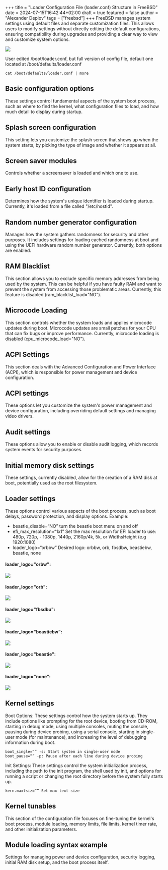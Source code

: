 +++
title = "Loader Configuration File (loader.conf) Structure in FreeBSD"
date = 2024-07-15T16:42:44+02:00
draft = true
featured = false
author = "Alexander Deplov"
tags = ["freebsd"]
+++
FreeBSD manages system settings using default files and separate customization files. This allows users to modify settings without directly editing the default configurations, ensuring compatibility during upgrades and providing a clear way to view and customize system options.

![](images/0.webp)

User edited /boot/loader.conf, but full version of config file, default one located at /boot/defaults/loader.conf

```
cat /boot/defaults/loader.conf | more
```

## Basic configuration options 
These settings control fundamental aspects of the system boot process, such as where to find the kernel, what configuration files to load, and how much detail to display during startup.

## Splash screen configuration 
This setting lets you customize the splash screen that shows up when the system starts, by picking the type of image and whether it appears at all.

## Screen saver modules
Controls whether a screensaver is loaded and which one to use.

## Early host ID configuration
Determines how the system's unique identifier is loaded during startup. Currently, it's loaded from a file called "/etc/hostid".

## Random number generator configuration
Manages how the system gathers randomness for security and other purposes. It includes settings for loading cached randomness at boot and using the UEFI hardware random number generator. Currently, both options are enabled.

## RAM Blacklist
This section allows you to exclude specific memory addresses from being used by the system. This can be helpful if you have faulty RAM and want to prevent the system from accessing those problematic areas. Currently, this feature is disabled (ram_blacklist_load="NO").

## Microcode Loading
This section controls whether the system loads and applies microcode updates during boot. Microcode updates are small patches for your CPU that can fix bugs or improve performance. Currently, microcode loading is disabled (cpu_microcode_load="NO").

## ACPI Settings
This section deals with the Advanced Configuration and Power Interface (ACPI), which is responsible for power management and device configuration.

## ACPI settings
These options let you customize the system's power management and device configuration, including overriding default settings and managing video drivers. 

## Audit settings
These options allow you to enable or disable audit logging, which records system events for security purposes. 

## Initial memory disk settings
These settings, currently disabled, allow for the creation of a RAM disk at boot, potentially used as the root filesystem. 

## Loader settings
These options control various aspects of the boot process, such as boot delays, password protection, and display options. Example: 

- beastie_disable=“NO” turn the beastie boot menu on and off
- efi_max_resolution=“1x1” Set the max resolution for EFI loader to use: 480p, 720p, - 1080p, 1440p, 2160p/4k, 5k, or WidthsHeight (e.g 1920:1080)
- loader_logo=“orbbw” Desired logo: orbbw, orb, fbsdbw, beastiebw, beastie, none

#### loader_logo="orbw":
![](images/orbbw.webp)

#### loader_logo="orb":
![](images/orb.webp)

#### loader_logo="fbsdbu":
![](images/fbsdbu.webp)

#### loader_logo="beastiebw":
![](images/beastiebw.webp)

#### loader_logo="beastie":
![](images/beastie.webp)

#### loader_logo="none":
![](images/none.webp)

	
## Kernel settings

Boot Options: These settings control how the system starts up. They include options like prompting for the root device, booting from CD-ROM, starting in debug mode, using multiple consoles, muting the console, pausing during device probing, using a serial console, starting in single-user mode (for maintenance), and increasing the level of debugging information during boot.

	boot_single=“” -s: Start system in single-user mode
	boot_pause=“” -p: Pause after each line during device probing 

Init Settings: These settings control the system initialization process, including the path to the init program, the shell used by init, and options for running a script or changing the root directory before the system fully starts up.

	kern.maxtsiz=“” Set max text size

## Kernel tunables
This section of the configuration file focuses on fine-tuning the kernel's boot process, module loading, memory limits, file limits, kernel timer rate, and other initialization parameters.

## Module loading syntax example 
Settings for managing power and device configuration, security logging, initial RAM disk setup, and the boot process itself.





